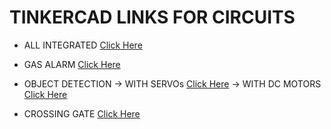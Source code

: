 
# TINKERCAD LINKS FOR CIRCUITS

* ALL INTEGRATED
[Click Here](https://www.tinkercad.com/things/gfvvqMsEXhM-railway-crossing-gate/editel?sharecode=C0t3nQkcrW9fHdvKPh-L4H-TazkfDKbcqm7G-igv56w)

* GAS ALARM
[Click Here](https://www.tinkercad.com/things/0qNitVcDFih-copy-of-gas-detection-alarm-system-with-arduino/editel?sharecode=Y7GEgR3GwRjaZgXXwLq-2yO9rmVzT7K-3Jz2FfAnSDU)

* OBJECT DETECTION 
    -> WITH SERVOs
        [Click Here](https://www.tinkercad.com/things/evBITMMP4C6-object-detection/editel?sharecode=jTl6cA8SdyEfWODoBoxODHiwVlLRf8nZNVPCnkQuccQ)
    -> WITH DC MOTORS
        [Click Here](https://www.tinkercad.com/things/dk4dNZ6qp1a-copy-of-railway-crossing-gate/editel?sharecode=2RUqcrC_1ws3ujT47JQYpZdXlce93rizjlVNPxzdq5Q)

* CROSSING GATE
[Click Here](https://www.tinkercad.com/things/iJ13B09MiSJ-railway-crossing-gate/editel?sharecode=IW93ejgUIyX56a_GlYIW6pRhso476HoGl-ZILoiN1p8)

